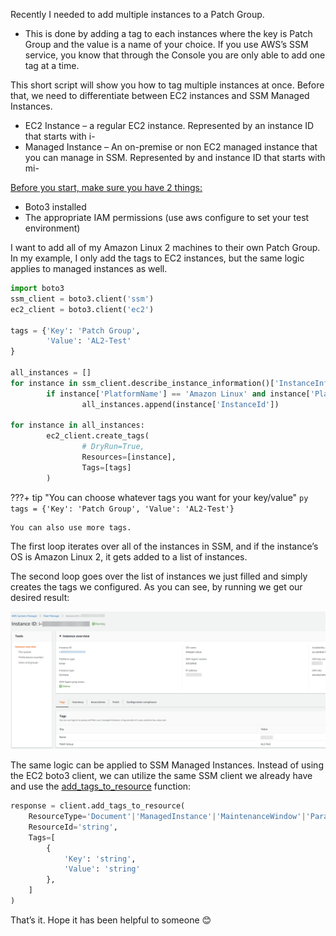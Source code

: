 Recently I needed to add multiple instances to a Patch Group.
- This is done by adding a tag to each instances where the key is Patch Group and the value is a name of your choice.
If you use AWS’s SSM service, you know that through the Console you are only able to add one tag at a time.

This short script will show you how to tag multiple instances at once.
Before that, we need to differentiate between EC2 instances and SSM Managed Instances.

* EC2 Instance – a regular EC2 instance. Represented by an instance ID that starts with i-
* Managed Instance – An on-premise or non EC2 managed instance that you can manage in SSM. Represented by and instance ID that starts with mi-

<u>Before you start, make sure you have 2 things:</u>

- Boto3 installed
- The appropriate IAM permissions (use aws configure to set your test environment)

I want to add all of my Amazon Linux 2 machines to their own Patch Group.
In my example, I only add the tags to EC2 instances, but the same logic applies to managed instances as well.

```py
import boto3
ssm_client = boto3.client('ssm')
ec2_client = boto3.client('ec2')
 
tags = {'Key': 'Patch Group',
        'Value': 'AL2-Test'
}
 
all_instances = []
for instance in ssm_client.describe_instance_information()['InstanceInformationList']:
        if instance['PlatformName'] == 'Amazon Linux' and instance['PlatformVersion'] == '2':
                all_instances.append(instance['InstanceId'])
 
for instance in all_instances:
        ec2_client.create_tags(
                # DryRun=True,
                Resources=[instance],
                Tags=[tags]
        )
```

???+ tip "You can choose whatever tags you want for your key/value"
    ```py
    tags = {'Key': 'Patch Group',
        'Value': 'AL2-Test'}
    ```

    You can also use more tags.

The first loop iterates over all of the instances in SSM, and if the instance’s OS is Amazon Linux 2, it gets added to a list of instances.

The second loop goes over the list of instances we just filled and simply creates the tags we configured.
As you can see, by running we get our desired result:

![](images/ssm1.png)

The same logic can be applied to SSM Managed Instances. Instead of using the EC2 boto3 client, we can utilize the same SSM client we already have and use the [add_tags_to_resource](https://boto3.amazonaws.com/v1/documentation/api/latest/reference/services/ssm.html#SSM.Client.add_tags_to_resource) function:
```py
response = client.add_tags_to_resource(
    ResourceType='Document'|'ManagedInstance'|'MaintenanceWindow'|'Parameter'|'PatchBaseline'|'OpsItem'|'OpsMetadata',
    ResourceId='string',
    Tags=[
        {
            'Key': 'string',
            'Value': 'string'
        },
    ]
)
```

That’s it.
Hope it has been helpful to someone 😊
